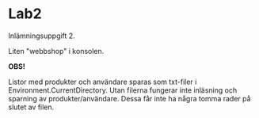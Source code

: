 # Lab2

Inlämningsuppgift 2. 

Liten "webbshop" i konsolen. 

**OBS!**

Listor med produkter och användare sparas som txt-filer i Environment.CurrentDirectory. Utan filerna fungerar inte inläsning och sparning av produkter/användare. Dessa får inte ha några tomma rader på slutet av filen. 
